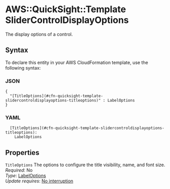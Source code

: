 # AWS::QuickSight::Template SliderControlDisplayOptions<a name="aws-properties-quicksight-template-slidercontroldisplayoptions"></a>

The display options of a control\.

## Syntax<a name="aws-properties-quicksight-template-slidercontroldisplayoptions-syntax"></a>

To declare this entity in your AWS CloudFormation template, use the following syntax:

### JSON<a name="aws-properties-quicksight-template-slidercontroldisplayoptions-syntax.json"></a>

```
{
  "[TitleOptions](#cfn-quicksight-template-slidercontroldisplayoptions-titleoptions)" : LabelOptions
}
```

### YAML<a name="aws-properties-quicksight-template-slidercontroldisplayoptions-syntax.yaml"></a>

```
  [TitleOptions](#cfn-quicksight-template-slidercontroldisplayoptions-titleoptions):
    LabelOptions
```

## Properties<a name="aws-properties-quicksight-template-slidercontroldisplayoptions-properties"></a>

`TitleOptions` <a name="cfn-quicksight-template-slidercontroldisplayoptions-titleoptions"></a>
The options to configure the title visibility, name, and font size\.  
_Required_: No  
_Type_: [LabelOptions](aws-properties-quicksight-template-labeloptions.md)  
_Update requires_: [No interruption](https://docs.aws.amazon.com/AWSCloudFormation/latest/UserGuide/using-cfn-updating-stacks-update-behaviors.html#update-no-interrupt)

